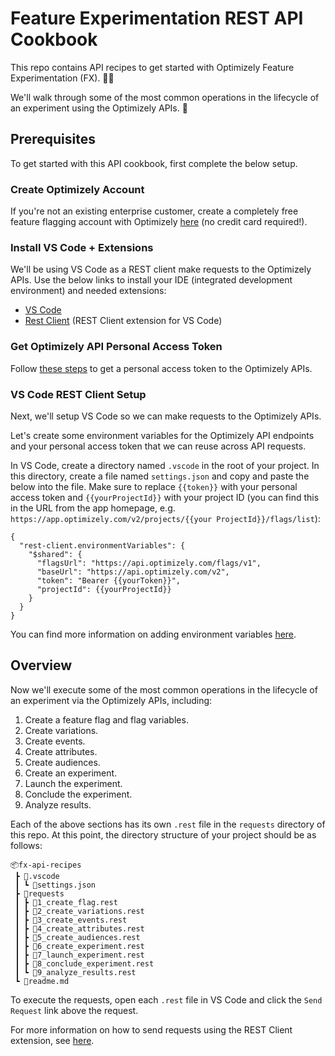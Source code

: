 # Feature Experimentation REST API Cookbook

This repo contains API recipes to get started with Optimizely Feature Experimentation (FX). 👩‍🍳

We'll walk through some of the most common operations in the lifecycle of an experiment using the Optimizely APIs. 🧪

## Prerequisites

To get started with this API cookbook, first complete the below setup.

### Create Optimizely Account

If you're not an existing enterprise customer, create a completely free feature flagging account with Optimizely [here](https://www.optimizely.com/free-feature-flagging/) (no credit card required!).

### Install VS Code + Extensions

We'll be using VS Code as a REST client make requests to the Optimizely APIs. Use the below links to install your IDE (integrated development environment) and needed extensions:

- [VS Code](https://code.visualstudio.com/download)
- [Rest Client](https://marketplace.visualstudio.com/items?itemName=humao.rest-client) (REST Client extension for VS Code)

### Get Optimizely API Personal Access Token

Follow [these steps](https://docs.developers.optimizely.com/feature-experimentation/docs/using-the-rest-api#generate-a-token) to get a personal access token to the Optimizely APIs.

### VS Code REST Client Setup

Next, we'll setup VS Code so we can make requests to the Optimizely APIs.

Let's create some environment variables for the Optimizely API endpoints and your personal access token that we can reuse across API requests.

In VS Code, create a directory named `.vscode` in the root of your project. In this directory, create a file named `settings.json` and copy and paste the below into the file. Make sure to replace `{{token}}` with your personal access token and `{{yourProjectId}}` with your project ID (you can find this in the URL from the app homepage, e.g. `https://app.optimizely.com/v2/projects/{{your ProjectId}}/flags/list`):

```
{
  "rest-client.environmentVariables": {
    "$shared": {
      "flagsUrl": "https://api.optimizely.com/flags/v1",
      "baseUrl": "https://api.optimizely.com/v2",
      "token": "Bearer {{yourToken}}",
      "projectId": {{yourProjectId}}
    }
  }
}
```

You can find more information on adding environment variables [here](https://github.com/Huachao/vscode-restclient).

## Overview

Now we'll execute some of the most common operations in the lifecycle of an experiment via the Optimizely APIs, including:

1. Create a feature flag and flag variables.
2. Create variations.
3. Create events.
4. Create attributes.
5. Create audiences.
6. Create an experiment.
7. Launch the experiment.
8. Conclude the experiment.
9. Analyze results.

Each of the above sections has its own `.rest` file in the `requests` directory of this repo. At this point, the directory structure of your project should be as follows:

```
📦fx-api-recipes
 ┣ 📂.vscode
 ┃ ┗ 📜settings.json
 ┣ 📂requests
 ┃ ┣ 📜1_create_flag.rest
 ┃ ┣ 📜2_create_variations.rest
 ┃ ┣ 📜3_create_events.rest
 ┃ ┣ 📜4_create_attributes.rest
 ┃ ┣ 📜5_create_audiences.rest
 ┃ ┣ 📜6_create_experiment.rest
 ┃ ┣ 📜7_launch_experiment.rest
 ┃ ┣ 📜8_conclude_experiment.rest
 ┃ ┗ 📜9_analyze_results.rest
 ┗ 📜readme.md
```

To execute the requests, open each `.rest` file in VS Code and click the `Send Request` link above the request.

For more information on how to send requests using the REST Client extension, see [here](https://marketplace.visualstudio.com/items?itemName=humao.rest-client#usage).
